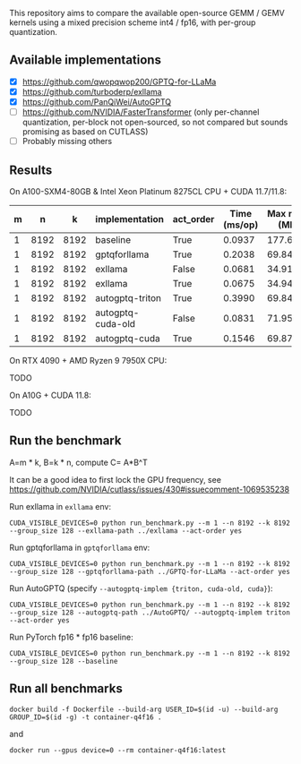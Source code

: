This repository aims to compare the available open-source GEMM / GEMV kernels using a mixed precision scheme int4 / fp16, with per-group quantization.

## Available implementations

- [x] https://github.com/qwopqwop200/GPTQ-for-LLaMa
- [x] https://github.com/turboderp/exllama
- [x] https://github.com/PanQiWei/AutoGPTQ
- [ ] https://github.com/NVIDIA/FasterTransformer (only per-channel quantization, per-block not open-sourced, so not compared but sounds promising as based on CUTLASS)
- [ ] Probably missing others

## Results

On A100-SXM4-80GB & Intel Xeon Platinum 8275CL CPU + CUDA 11.7/11.8:

|m  |n   |k   |implementation|act_order        |Time (ms/op)|Max mem (MB)|
|---|----|----|--------------|-----------------|--------------|----------|
|1  |8192|8192|baseline      |True             |0.0937        |177.6845  |
|1  |8192|8192|gptqforllama  |True             |0.2038        |69.8450   |
|1  |8192|8192|exllama       |False            |0.0681        |34.9143   |
|1  |8192|8192|exllama       |True             |0.0675        |34.9471   |
|1  |8192|8192|autogptq-triton|True             |0.3990        |69.8450   |
|1  |8192|8192|autogptq-cuda-old|False            |0.0831        |71.9585   |
|1  |8192|8192|autogptq-cuda |True             |0.1546        |69.8778   |

On RTX 4090 + AMD Ryzen 9 7950X CPU:

TODO

On A10G + CUDA 11.8:

TODO

## Run the benchmark

A=m * k, B=k * n, compute C= A*B^T

It can be a good idea to first lock the GPU frequency, see https://github.com/NVIDIA/cutlass/issues/430#issuecomment-1069535238

Run exllama in `exllama` env:
```
CUDA_VISIBLE_DEVICES=0 python run_benchmark.py --m 1 --n 8192 --k 8192 --group_size 128 --exllama-path ../exllama --act-order yes
```

Run gptqforllama in `gptqforllama` env:
```
CUDA_VISIBLE_DEVICES=0 python run_benchmark.py --m 1 --n 8192 --k 8192 --group_size 128 --gptqforllama-path ../GPTQ-for-LLaMa --act-order yes
```

Run AutoGPTQ (specify `--autogptq-implem {triton, cuda-old, cuda}`):
```
CUDA_VISIBLE_DEVICES=0 python run_benchmark.py --m 1 --n 8192 --k 8192 --group_size 128 --autogptq-path ../AutoGPTQ/ --autogptq-implem triton --act-order yes
```

Run PyTorch fp16 * fp16 baseline:
```
CUDA_VISIBLE_DEVICES=0 python run_benchmark.py --m 1 --n 8192 --k 8192 --group_size 128 --baseline
```

## Run all benchmarks

```
docker build -f Dockerfile --build-arg USER_ID=$(id -u) --build-arg GROUP_ID=$(id -g) -t container-q4f16 .
```

and

```
docker run --gpus device=0 --rm container-q4f16:latest
```


